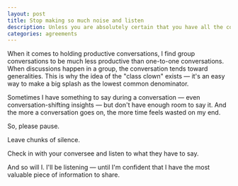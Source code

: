 ```yaml
---
layout: post
title: Stop making so much noise and listen
description: Unless you are absolutely certain that you have all the context, keep quiet and listen carefully.
categories: agreements
---
```


When it comes to holding productive conversations, I find group conversations to be much less productive than one-to-one conversations. When discussions happen in a group, the conversation tends toward generalities. This is why the idea of the "class clown" exists &mdash; it's an easy way to make a big splash as the lowest common denominator.

Sometimes I have something to say during a conversation &mdash; even conversation-shifting insights &mdash; but don't have enough room to say it. And the more a conversation goes on, the more time feels wasted on my end.

So, please pause.

Leave chunks of silence.

Check in with your conversee and listen to what they have to say.

And so will I. I'll be listening &mdash; until I'm confident that I have the most valuable piece of information to share.
